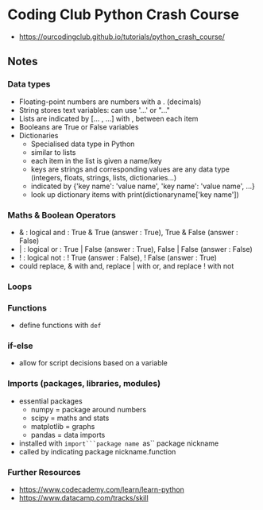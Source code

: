 
# Coding Club Python Crash Course

* https://ourcodingclub.github.io/tutorials/python_crash_course/

## Notes

### Data types

* Floating-point numbers are numbers with a . (decimals)
* String stores text variables: can use '...' or "..."
* Lists are indicated by [... , ...] with , between each item
* Booleans are True or False variables
* Dictionaries
    * Specialised data type in Python
    * similar to lists
    * each item in the list is given a name/key
    * keys are strings and corresponding values are any data type (integers, floats, strings, lists, dictionaries...)
    * indicated by {'key name': 'value name', 'key name': 'value name', ...}
    * look up dictionary items with print(dictionaryname['key name'])

### Maths & Boolean Operators

* & : logical and : True & True (answer : True), True & False (answer : False)
* | : logical or : True | False (answer : True), False | False (answer : False)
* ! : logical not : ! True (answer : False), ! False (answer : True)
* could replace, & with and, replace | with or, and replace ! with not

### Loops

### Functions

* define functions with `def`

### if-else

* allow for script decisions based on a variable

### Imports (packages, libraries, modules)

* essential packages
    * numpy = package around numbers
    * scipy = maths and stats
    * matplotlib = graphs
    * pandas = data imports
* installed with ``import```package name ``as`` package nickname
* called by indicating package nickname.function

### Further Resources

* https://www.codecademy.com/learn/learn-python
* https://www.datacamp.com/tracks/skill



